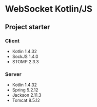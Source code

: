 # WebSocket Kotlin/JS

## Project starter

### Client

* Kotlin 1.4.32
* SockJS 1.4.0
* STOMP 2.3.3

### Server

* Kotlin 1.4.32
* Spring 5.2.12
* Jackson 2.11.3
* Tomcat 8.5.12
